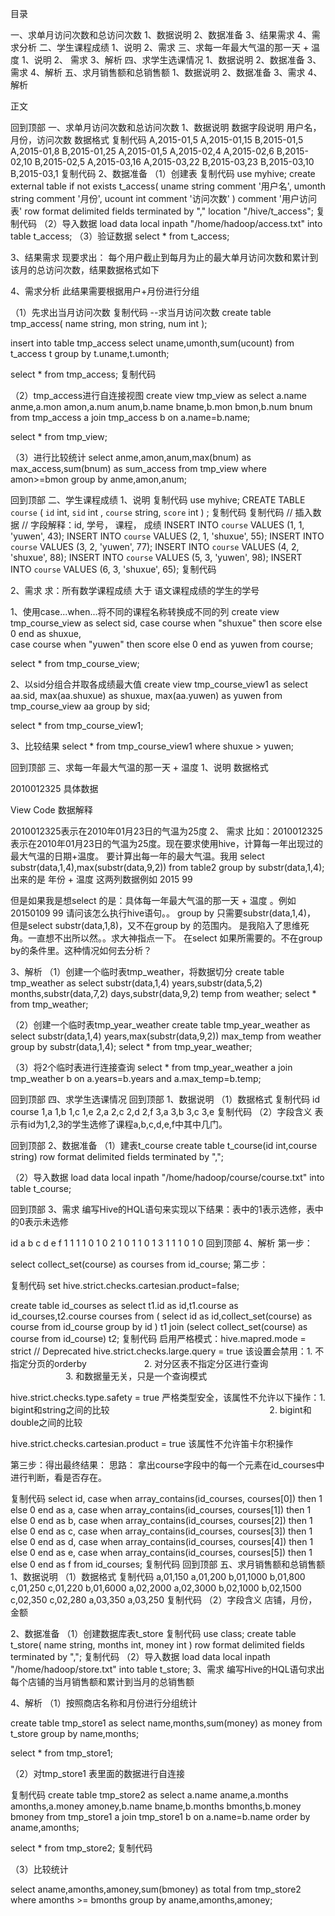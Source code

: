 目录

一、求单月访问次数和总访问次数
1、数据说明
2、数据准备
3、结果需求
4、需求分析
二、学生课程成绩
 1、说明
2、需求
三、求每一年最大气温的那一天  + 温度
 1、说明
2、 需求
3、解析
四、求学生选课情况
1、数据说明
2、数据准备
3、需求
4、解析
五、求月销售额和总销售额
1、数据说明
2、数据准备
3、需求
4、解析
 

正文

回到顶部
一、求单月访问次数和总访问次数
1、数据说明
数据字段说明
用户名，月份，访问次数
数据格式
复制代码
A,2015-01,5
A,2015-01,15
B,2015-01,5
A,2015-01,8
B,2015-01,25
A,2015-01,5
A,2015-02,4
A,2015-02,6
B,2015-02,10
B,2015-02,5
A,2015-03,16
A,2015-03,22
B,2015-03,23
B,2015-03,10
B,2015-03,1
复制代码
2、数据准备
（1）创建表
复制代码
use myhive;
create external table if not exists t_access(
uname string comment '用户名',
umonth string comment '月份',
ucount int comment '访问次数'
) comment '用户访问表' 
row format delimited fields terminated by "," 
location "/hive/t_access"; 
复制代码
（2）导入数据
load data local inpath "/home/hadoop/access.txt" into table t_access;
（3）验证数据
select * from t_access;


3、结果需求
现要求出：
每个用户截止到每月为止的最大单月访问次数和累计到该月的总访问次数，结果数据格式如下



4、需求分析
此结果需要根据用户+月份进行分组

（1）先求出当月访问次数
复制代码
--求当月访问次数
create table tmp_access(
name string,
mon string,
num int
); 

insert into table tmp_access 
select uname,umonth,sum(ucount)
 from t_access t group by t.uname,t.umonth;

select * from tmp_access;
复制代码


（2）tmp_access进行自连接视图
create view tmp_view as 
select a.name anme,a.mon amon,a.num anum,b.name bname,b.mon bmon,b.num bnum from tmp_access a join tmp_access b 
on a.name=b.name;

select * from tmp_view;


（3）进行比较统计
select anme,amon,anum,max(bnum) as max_access,sum(bnum) as sum_access 
from tmp_view 
where amon>=bmon 
group by anme,amon,anum;


回到顶部
二、学生课程成绩
 1、说明
复制代码
use myhive;
CREATE TABLE `course` (
  `id` int,
  `sid` int ,
  `course` string,
  `score` int 
) ;
复制代码
复制代码
// 插入数据
// 字段解释：id, 学号， 课程， 成绩
INSERT INTO `course` VALUES (1, 1, 'yuwen', 43);
INSERT INTO `course` VALUES (2, 1, 'shuxue', 55);
INSERT INTO `course` VALUES (3, 2, 'yuwen', 77);
INSERT INTO `course` VALUES (4, 2, 'shuxue', 88);
INSERT INTO `course` VALUES (5, 3, 'yuwen', 98);
INSERT INTO `course` VALUES (6, 3, 'shuxue', 65);
复制代码


2、需求
求：所有数学课程成绩 大于 语文课程成绩的学生的学号

1、使用case...when...将不同的课程名称转换成不同的列
create view tmp_course_view as
select sid, case course when "shuxue" then score else 0 end  as shuxue,  
case course when "yuwen" then score else 0 end  as yuwen from course;  

select * from tmp_course_view;
 

2、以sid分组合并取各成绩最大值
create view tmp_course_view1 as
select aa.sid, max(aa.shuxue) as shuxue, max(aa.yuwen) as yuwen from tmp_course_view aa group by sid;  

select * from tmp_course_view1;


3、比较结果
select * from tmp_course_view1 where shuxue > yuwen;


回到顶部
三、求每一年最大气温的那一天  + 温度
 1、说明
数据格式

2010012325
具体数据

 View Code
数据解释

2010012325表示在2010年01月23日的气温为25度
2、 需求
比如：2010012325表示在2010年01月23日的气温为25度。现在要求使用hive，计算每一年出现过的最大气温的日期+温度。
要计算出每一年的最大气温。我用
select substr(data,1,4),max(substr(data,9,2)) from table2 group by substr(data,1,4);
出来的是 年份 + 温度 这两列数据例如 2015 99

但是如果我是想select 的是：具体每一年最大气温的那一天 + 温度 。例如 20150109 99
请问该怎么执行hive语句。。
group by 只需要substr(data,1,4)，
但是select substr(data,1,8)，又不在group by 的范围内。
是我陷入了思维死角。一直想不出所以然。。求大神指点一下。
在select 如果所需要的。不在group by的条件里。这种情况如何去分析？

3、解析
（1）创建一个临时表tmp_weather，将数据切分
create table tmp_weather as 
select substr(data,1,4) years,substr(data,5,2) months,substr(data,7,2) days,substr(data,9,2) temp from weather;
select * from tmp_weather;


（2）创建一个临时表tmp_year_weather
create table tmp_year_weather as 
select substr(data,1,4) years,max(substr(data,9,2)) max_temp from weather group by substr(data,1,4);
select * from tmp_year_weather;


（3）将2个临时表进行连接查询
select * from tmp_year_weather a join tmp_weather b on a.years=b.years and a.max_temp=b.temp;


回到顶部
四、求学生选课情况
回到顶部
1、数据说明
（1）数据格式
复制代码
id course 
1,a 
1,b 
1,c 
1,e 
2,a 
2,c 
2,d 
2,f 
3,a 
3,b 
3,c 
3,e
复制代码
（2）字段含义
表示有id为1,2,3的学生选修了课程a,b,c,d,e,f中其中几门。

回到顶部
2、数据准备
（1）建表t_course
create table t_course(id int,course string)
row format delimited fields terminated by ",";


（2）导入数据
load data local inpath "/home/hadoop/course/course.txt" into table t_course;


回到顶部
3、需求
编写Hive的HQL语句来实现以下结果：表中的1表示选修，表中的0表示未选修

id    a    b    c    d    e    f
1     1    1    1    0    1    0
2     1    0    1    1    0    1
3     1    1    1    0    1    0
回到顶部
4、解析
第一步：

select collect_set(course) as courses from id_course;
第二步：

复制代码
set hive.strict.checks.cartesian.product=false;

create table id_courses as select t1.id as id,t1.course as id_courses,t2.course courses 
from 
( select id as id,collect_set(course) as course from id_course group by id ) t1 
join 
(select collect_set(course) as course from id_course) t2;
复制代码
启用严格模式：hive.mapred.mode = strict // Deprecated
hive.strict.checks.large.query = true
该设置会禁用：1. 不指定分页的orderby
　　　　　　   2. 对分区表不指定分区进行查询 
　　　　　　   3. 和数据量无关，只是一个查询模式

hive.strict.checks.type.safety = true
严格类型安全，该属性不允许以下操作：1. bigint和string之间的比较
　　　　　　　　　　　　　　　　　　2. bigint和double之间的比较

hive.strict.checks.cartesian.product = true
该属性不允许笛卡尔积操作

第三步：得出最终结果：
思路：
拿出course字段中的每一个元素在id_courses中进行判断，看是否存在。

复制代码
select id,
case when array_contains(id_courses, courses[0]) then 1 else 0 end as a,
case when array_contains(id_courses, courses[1]) then 1 else 0 end as b,
case when array_contains(id_courses, courses[2]) then 1 else 0 end as c,
case when array_contains(id_courses, courses[3]) then 1 else 0 end as d,
case when array_contains(id_courses, courses[4]) then 1 else 0 end as e,
case when array_contains(id_courses, courses[5]) then 1 else 0 end as f 
from id_courses;
复制代码
回到顶部
五、求月销售额和总销售额
1、数据说明
（1）数据格式
复制代码
a,01,150
a,01,200
b,01,1000
b,01,800
c,01,250
c,01,220
b,01,6000
a,02,2000
a,02,3000
b,02,1000
b,02,1500
c,02,350
c,02,280
a,03,350
a,03,250
复制代码
（2）字段含义
店铺，月份，金额

2、数据准备
（1）创建数据库表t_store
复制代码
use class;
create table t_store(
name string,
months int,
money int
) 
row format delimited fields terminated by ",";
复制代码
（2）导入数据
load data local inpath "/home/hadoop/store.txt" into table t_store;
3、需求
编写Hive的HQL语句求出每个店铺的当月销售额和累计到当月的总销售额

4、解析
（1）按照商店名称和月份进行分组统计

create table tmp_store1 as 
select name,months,sum(money) as money from t_store group by name,months;

select * from tmp_store1;


（2）对tmp_store1 表里面的数据进行自连接

复制代码
create table tmp_store2 as 
select a.name aname,a.months amonths,a.money amoney,b.name bname,b.months bmonths,b.money bmoney from tmp_store1 a 
join tmp_store1 b on a.name=b.name order by aname,amonths;

select * from tmp_store2;
复制代码


（3）比较统计

select aname,amonths,amoney,sum(bmoney) as total from tmp_store2 where amonths >= bmonths group by aname,amonths,amoney;


